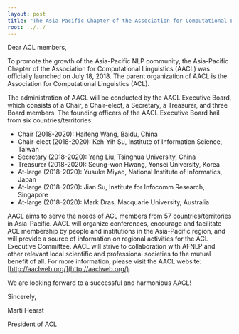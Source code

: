 ```yaml
---
layout: post
title: "The Asia-Pacific Chapter of the Association for Computational Linguistics (AACL) was Launched (Announcement of AACL from ACL president Marti Hearst)"
root: ../../
---
```


Dear ACL members,

To promote the growth of the Asia-Pacific NLP community, the Asia-Pacific Chapter of the Association for Computational Linguistics (AACL) was officially launched on July 18, 2018. The parent organization of AACL is the Association for Computational Linguistics (ACL).

The administration of AACL will be conducted by the AACL Executive Board, which consists of a Chair, a Chair-elect, a Secretary, a Treasurer, and three Board members. The founding officers of the AACL Executive Board hail from six countries/territories:

- Chair (2018-2020): Haifeng Wang, Baidu, China
- Chair-elect (2018-2020): Keh-Yih Su, Institute of Information Science, Taiwan
- Secretary (2018-2020): Yang Liu, Tsinghua University, China
- Treasurer (2018-2020): Seung-won Hwang, Yonsei University, Korea
- At-large (2018-2020): Yusuke Miyao, National Institute of Informatics, Japan
- At-large (2018-2020): Jian Su, Institute for Infocomm Research, Singapore
- At-large (2018-2020): Mark Dras, Macquarie University, Australia

AACL aims to serve the needs of ACL members from 57 countries/territories in Asia-Pacific. AACL will organize conferences, encourage and facilitate ACL membership by people and institutions in the Asia-Pacific region, and will provide a source of information on regional activities for the ACL Executive Committee. AACL will strive to collaboration with AFNLP and other relevant local scientific and professional societies to the mutual benefit of all. For more information, please visit the AACL website: [http://aaclweb.org/](http://aaclweb.org/). 

We are looking forward to a successful and harmonious AACL!

Sincerely,

Marti Hearst

President of ACL